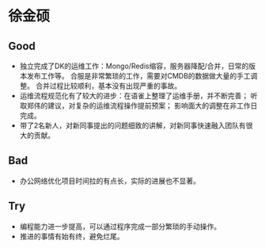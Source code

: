 # 徐金硕

## Good

* 独立完成了DK的运维工作：Mongo/Redis缩容，服务器降配/合并，日常的版本发布工作等。 合服是非常繁琐的工作，需要对CMDB的数据做大量的手工调整。 合并过程比较顺利，基本没有出现严重的事故。
* 运维流程规范化有了较大的进步：在语雀上整理了运维手册，并不断完善； 听取郑伟的建议，对复杂的运维流程操作提前预案； 影响面大的调整在非工作日完成。
* 带了2名新人，对新同事提出的问题细致的讲解，对新同事快速融入团队有很大的贡献。

## Bad

* 办公网络优化项目时间拉的有点长，实际的进展也不显著。

## Try

* 编程能力进一步提高，可以通过程序完成一部分繁琐的手动操作。
* 推进的事情有始有终，避免烂尾。

